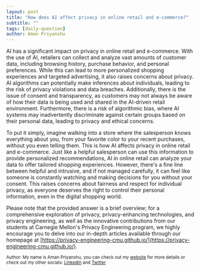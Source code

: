 ```yaml
---
layout: post
title: "How does AI affect privacy in online retail and e-commerce?"
subtitle: ""
tags: [daily-question]
author: Aman Priyanshu
---
```


AI has a significant impact on privacy in online retail and e-commerce. With the use of AI, retailers can collect and analyze vast amounts of customer data, including browsing history, purchase behavior, and personal preferences. While this can lead to more personalized shopping experiences and targeted advertising, it also raises concerns about privacy. AI algorithms can potentially make inferences about individuals, leading to the risk of privacy violations and data breaches. Additionally, there is the issue of consent and transparency, as customers may not always be aware of how their data is being used and shared in the AI-driven retail environment. Furthermore, there is a risk of algorithmic bias, where AI systems may inadvertently discriminate against certain groups based on their personal data, leading to privacy and ethical concerns.

To put it simply, imagine walking into a store where the salesperson knows everything about you, from your favorite color to your recent purchases, without you even telling them. This is how AI affects privacy in online retail and e-commerce. Just like a helpful salesperson can use this information to provide personalized recommendations, AI in online retail can analyze your data to offer tailored shopping experiences. However, there's a fine line between helpful and intrusive, and if not managed carefully, it can feel like someone is constantly watching and making decisions for you without your consent. This raises concerns about fairness and respect for individual privacy, as everyone deserves the right to control their personal information, even in the digital shopping world.

Please note that the provided answer is a brief overview; for a comprehensive exploration of privacy, privacy-enhancing technologies, and privacy engineering, as well as the innovative contributions from our students at Carnegie Mellon's Privacy Engineering program, we highly encourage you to delve into our in-depth articles available through our homepage at [https://privacy-engineering-cmu.github.io/](https://privacy-engineering-cmu.github.io/).

<small>Author: My name is Aman Priyanshu, you can check out my [website](https://amanpriyanshu.github.io/) for more details or check out my other socials: [LinkedIn](https://www.linkedin.com/in/aman-priyanshu/) and [Twitter](https://twitter.com/AmanPriyanshu6)</small>
